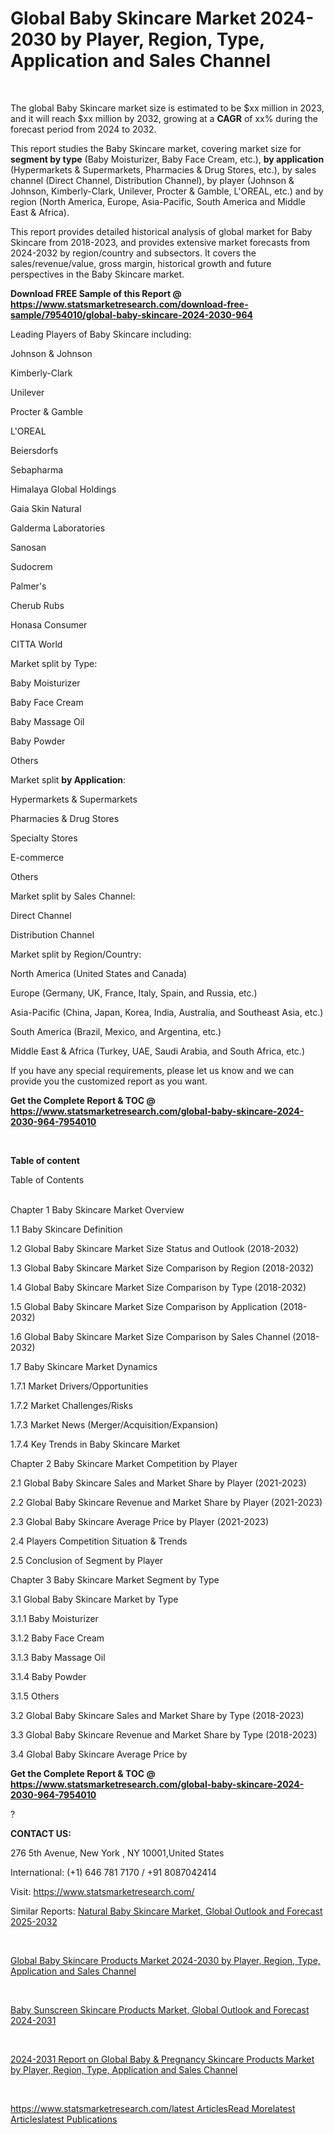 <h1>Global Baby Skincare Market 2024-2030 by Player, Region, Type, Application and Sales Channel</h1><br/><p>The global Baby Skincare market size is estimated to be $xx million in 2023, and it will reach $xx million by 2032, growing at a <strong>CAGR</strong> of xx% during the forecast period from 2024 to 2032.</p>
 
 
 
 <p>This report studies the Baby Skincare market, covering market size for <strong>segment by type</strong> (Baby Moisturizer, Baby Face Cream, etc.), <strong>by application</strong> (Hypermarkets & Supermarkets, Pharmacies & Drug Stores, etc.), by sales channel (Direct Channel, Distribution Channel), by player (Johnson & Johnson, Kimberly-Clark, Unilever, Procter & Gamble, L&#39;OREAL, etc.) and by region (North America, Europe, Asia-Pacific, South America and Middle East & Africa).</p>
 
 
 
 <p>This report provides detailed historical analysis of global market for Baby Skincare from 2018-2023, and provides extensive market forecasts from 2024-2032 by region/country and subsectors. It covers the sales/revenue/value, gross margin, historical growth and future perspectives in the Baby Skincare market.</p>
 
 
 
 <p><strong>Download FREE Sample of this Report @ <a href="https://www.statsmarketresearch.com/download-free-sample/7954010/global-baby-skincare-2024-2030-964">https://www.statsmarketresearch.com/download-free-sample/7954010/global-baby-skincare-2024-2030-964</a></strong></p>
 
 
 
 <p>Leading Players of Baby Skincare including:</p>
 
 
 
 <p>Johnson & Johnson</p>
 
 
 
 <p>Kimberly-Clark</p>
 
 
 
 <p>Unilever</p>
 
 
 
 <p>Procter & Gamble</p>
 
 
 
 <p>L&#39;OREAL</p>
 
 
 
 <p>Beiersdorfs</p>
 
 
 
 <p>Sebapharma</p>
 
 
 
 <p>Himalaya Global Holdings</p>
 
 
 
 <p>Gaia Skin Natural</p>
 
 
 
 <p>Galderma Laboratories</p>
 
 
 
 <p>Sanosan</p>
 
 
 
 <p>Sudocrem</p>
 
 
 
 <p>Palmer&#39;s</p>
 
 
 
 <p>Cherub Rubs</p>
 
 
 
 <p>Honasa Consumer</p>
 
 
 
 <p>CITTA World</p>
 
 
 
 <p>Market split by Type:</p>
 
 
 
 <p>Baby Moisturizer</p>
 
 
 
 <p>Baby Face Cream</p>
 
 
 
 <p>Baby Massage Oil</p>
 
 
 
 <p>Baby Powder</p>
 
 
 
 <p>Others</p>
 
 
 
 <p>Market split <strong>by Application</strong>:</p>
 
 
 
 <p>Hypermarkets & Supermarkets</p>
 
 
 
 <p>Pharmacies & Drug Stores</p>
 
 
 
 <p>Specialty Stores</p>
 
 
 
 <p>E-commerce</p>
 
 
 
 <p>Others</p>
 
 
 
 <p>Market split by Sales Channel:</p>
 
 
 
 <p>Direct Channel</p>
 
 
 
 <p>Distribution Channel</p>
 
 
 
 <p>Market split by Region/Country:</p>
 
 
 
 <p>North America (United States and Canada)</p>
 
 
 
 <p>Europe (Germany, UK, France, Italy, Spain, and Russia, etc.)</p>
 
 
 
 <p>Asia-Pacific (China, Japan, Korea, India, Australia, and Southeast Asia, etc.)</p>
 
 
 
 <p>South America (Brazil, Mexico, and Argentina, etc.)</p>
 
 
 
 <p>Middle East & Africa (Turkey, UAE, Saudi Arabia, and South Africa, etc.)</p>
 
 
 
 <p>If you have any special requirements, please let us know and we can provide you the customized report as you want.</p>
 
 
 
 <div><b>Get the Complete Report & TOC @ <a href="https://www.statsmarketresearch.com/global-baby-skincare-2024-2030-964-7954010">https://www.statsmarketresearch.com/global-baby-skincare-2024-2030-964-7954010</a></b></div>
 
 
 
 <p><br />
 
 <b>Table of content</b></p>
 
 
 
 <p>Table of Contents<br />
 
 <br />
 
 Chapter 1 Baby Skincare Market Overview<br />
 
 1.1 Baby Skincare Definition<br />
 
 1.2 Global Baby Skincare Market Size Status and Outlook (2018-2032)<br />
 
 1.3 Global Baby Skincare Market Size Comparison by Region (2018-2032)<br />
 
 1.4 Global Baby Skincare Market Size Comparison by Type (2018-2032)<br />
 
 1.5 Global Baby Skincare Market Size Comparison by Application (2018-2032)<br />
 
 1.6 Global Baby Skincare Market Size Comparison by Sales Channel (2018-2032)<br />
 
 1.7 Baby Skincare Market Dynamics<br />
 
 1.7.1 Market Drivers/Opportunities<br />
 
 1.7.2 Market Challenges/Risks<br />
 
 1.7.3 Market News (Merger/Acquisition/Expansion)<br />
 
 1.7.4 Key Trends in Baby Skincare Market<br />
 
 Chapter 2 Baby Skincare Market Competition by Player<br />
 
 2.1 Global Baby Skincare Sales and Market Share by Player (2021-2023)<br />
 
 2.2 Global Baby Skincare Revenue and Market Share by Player (2021-2023)<br />
 
 2.3 Global Baby Skincare Average Price by Player (2021-2023)<br />
 
 2.4 Players Competition Situation & Trends<br />
 
 2.5 Conclusion of Segment by Player<br />
 
 Chapter 3 Baby Skincare Market Segment by Type<br />
 
 3.1 Global Baby Skincare Market by Type<br />
 
 3.1.1 Baby Moisturizer<br />
 
 3.1.2 Baby Face Cream<br />
 
 3.1.3 Baby Massage Oil<br />
 
 3.1.4 Baby Powder<br />
 
 3.1.5 Others<br />
 
 3.2 Global Baby Skincare Sales and Market Share by Type (2018-2023)<br />
 
 3.3 Global Baby Skincare Revenue and Market Share by Type (2018-2023)<br />
 
 3.4 Global Baby Skincare Average Price by</p>
 
 
 
 <div><b>Get the Complete Report & TOC @ <a href="https://www.statsmarketresearch.com/global-baby-skincare-2024-2030-964-7954010">https://www.statsmarketresearch.com/global-baby-skincare-2024-2030-964-7954010</a></b></div>
 
 
 
 <p>? </p>
 
 
 
 <p><b>CONTACT US:</b><br />
 
 276 5th Avenue, New York , NY 10001,United States<br />
 
 International: (+1) 646 781 7170 / +91 8087042414<br />
 
 Visit: <a href="https://www.statsmarketresearch.com/">https://www.statsmarketresearch.com/</a><br />
 
 Similar Reports: <a href="https://www.statsmarketresearch.com/global-baby-skincare-2024-2030-964-7954010">Natural Baby Skincare Market, Global Outlook and Forecast 2025-2032</a><br />
 
 <br />
 
 <a href="https://www.statsmarketresearch.com/global-baby-skincare-2024-2030-964-7954010">Global Baby Skincare Products Market 2024-2030 by Player, Region, Type, Application and Sales Channel</a><br />
 
 <br />
 
 <a href="https://www.statsmarketresearch.com/global-baby-skincare-2024-2030-964-7954010">Baby Sunscreen Skincare Products Market, Global Outlook and Forecast 2024-2031</a><br />
 
 <br />
 
 <a href="https://www.statsmarketresearch.com/global-baby-skincare-2024-2030-964-7954010">2024-2031 Report on Global Baby & Pregnancy Skincare Products Market by Player, Region, Type, Application and Sales Channel</a><br />
 
 <br />
 
 <a href="https://gyeongbokgung.com">https://www.statsmarketresearch.com/</a><a href="https://hallyeomaritime.com">latest Articles</a><a href="https://jingwansa.com">Read More</a><a href="https://nguoiviet.jp/">latest Articles</a><a href="https://www.intelmarketresearch.com/">latest Publications</a></p>